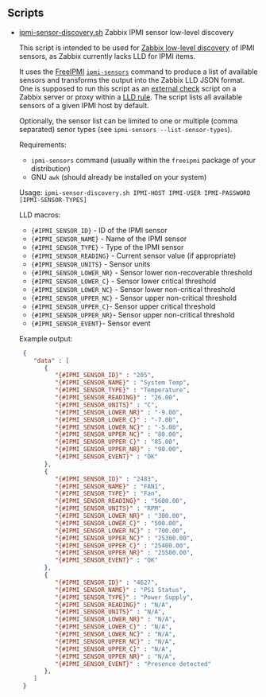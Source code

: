 ## Scripts

* [ipmi-sensor-discovery.sh](./scripts/ipmi-sensor-discovery.sh) Zabbix IPMI sensor low-level discovery

   This script is intended to be used for [Zabbix low-level
   discovery](https://www.zabbix.com/documentation/3.0/manual/discovery/low_level_discovery#low-level_discovery)
   of IPMI sensors, as Zabbix currently lacks LLD for IPMI items.

   It uses the [FreeIPMI](https://www.gnu.org/software/freeipmi/)
   [`ipmi-sensors`](https://www.gnu.org/software/freeipmi/manpages/man8/ipmi-sensors.8.html)
   command to produce a list of available sensors and transforms the output
   into the Zabbix LLD JSON format.
   One is supposed to run this script as an [external
   check](https://www.zabbix.com/documentation/3.0/manual/config/items/itemtypes/external)
   script on a Zabbix server or proxy within a [LLD
   rule](https://www.zabbix.com/documentation/3.0/manual/discovery/low_level_discovery#creating_custom_lld_rules).
   The script lists all available sensors of a given IPMI host by default.

   Optionally, the sensor list can be limited to one or multiple (comma
   separated) senor types (see `ipmi-sensors --list-sensor-types`).

   Requirements:
   * `ipmi-sensors` command (usually within the `freeipmi` package of your distribution)
   * GNU `awk` (should already be installed on your system)

   Usage:
   `ipmi-sensor-discovery.sh IPMI-HOST IPMI-USER IPMI-PASSWORD [IPMI-SENSOR-TYPES]`

   LLD macros:
   * `{#IPMI_SENSOR_ID}` - ID of the IPMI sensor
   * `{#IPMI_SENSOR_NAME}` - Name of the IPMI sensor
   * `{#IPMI_SENSOR_TYPE}` - Type of the IPMI sensor
   * `{#IPMI_SENSOR_READING}` - Current sensor value (if appropriate)
   * `{#IPMI_SENSOR_UNITS}` - Sensor units
   * `{#IPMI_SENSOR_LOWER_NR}` - Sensor lower non-recoverable threshold
   * `{#IPMI_SENSOR_LOWER_C}` - Sensor lower critical threshold
   * `{#IPMI_SENSOR_LOWER_NC}` - Sensor lower non-critical threshold
   * `{#IPMI_SENSOR_UPPER_NC}` - Sensor upper non-critical threshold
   * `{#IPMI_SENSOR_UPPER_C}`- Sensor upper critical threshold
   * `{#IPMI_SENSOR_UPPER_NR}`- Sensor upper non-critical threshold
   * `{#IPMI_SENSOR_EVENT}`- Sensor event

   Example output:
   ```json
    {
       "data" : [
          {
             "{#IPMI_SENSOR_ID}" : "205",
             "{#IPMI_SENSOR_NAME}" : "System Temp",
             "{#IPMI_SENSOR_TYPE}" : "Temperature",
             "{#IPMI_SENSOR_READING}" : "26.00",
             "{#IPMI_SENSOR_UNITS}" : "C",
             "{#IPMI_SENSOR_LOWER_NR}" : "-9.00",
             "{#IPMI_SENSOR_LOWER_C}" : "-7.00",
             "{#IPMI_SENSOR_LOWER_NC}" : "-5.00",
             "{#IPMI_SENSOR_UPPER_NC}" : "80.00",
             "{#IPMI_SENSOR_UPPER_C}" : "85.00",
             "{#IPMI_SENSOR_UPPER_NR}" : "90.00",
             "{#IPMI_SENSOR_EVENT}" : "OK"
          },
          {
             "{#IPMI_SENSOR_ID}" : "2483",
             "{#IPMI_SENSOR_NAME}" : "FAN1",
             "{#IPMI_SENSOR_TYPE}" : "Fan",
             "{#IPMI_SENSOR_READING}" : "5600.00",
             "{#IPMI_SENSOR_UNITS}" : "RPM",
             "{#IPMI_SENSOR_LOWER_NR}" : "300.00",
             "{#IPMI_SENSOR_LOWER_C}" : "500.00",
             "{#IPMI_SENSOR_LOWER_NC}" : "700.00",
             "{#IPMI_SENSOR_UPPER_NC}" : "25300.00",
             "{#IPMI_SENSOR_UPPER_C}" : "25400.00",
             "{#IPMI_SENSOR_UPPER_NR}" : "25500.00",
             "{#IPMI_SENSOR_EVENT}" : "OK"
          },
          {
             "{#IPMI_SENSOR_ID}" : "4627",
             "{#IPMI_SENSOR_NAME}" : "PS1 Status",
             "{#IPMI_SENSOR_TYPE}" : "Power Supply",
             "{#IPMI_SENSOR_READING}" : "N/A",
             "{#IPMI_SENSOR_UNITS}" : "N/A",
             "{#IPMI_SENSOR_LOWER_NR}" : "N/A",
             "{#IPMI_SENSOR_LOWER_C}" : "N/A",
             "{#IPMI_SENSOR_LOWER_NC}" : "N/A",
             "{#IPMI_SENSOR_UPPER_NC}" : "N/A",
             "{#IPMI_SENSOR_UPPER_C}" : "N/A",
             "{#IPMI_SENSOR_UPPER_NR}" : "N/A",
             "{#IPMI_SENSOR_EVENT}" : "Presence detected"
          },
       ]
    }
   ```
